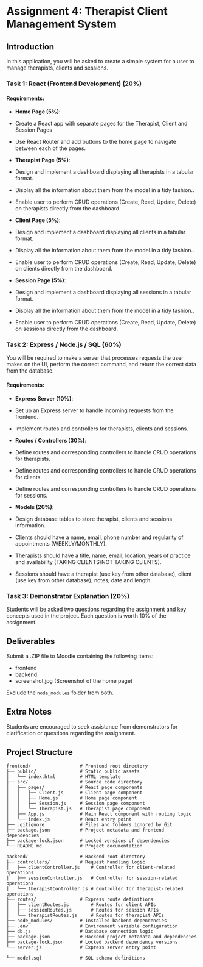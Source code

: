 # Assignment 4: Therapist Client Management System

## Introduction

In this application, you will be asked to create a simple system for a user to manage therapists, clients and sessions.

### Task 1: React (Frontend Development) (20%)

#### Requirements:

- **Home Page (5%)**:

- Create a React app with separate pages for the Therapist, Client and Session Pages
- Use React Router and add buttons to the home page to navigate between each of the pages.

- **Therapist Page (5%)**:

- Design and implement a dashboard displaying all therapists in a tabular format.
- Display all the information about them from the model in a tidy fashion..
- Enable user to perform CRUD operations (Create, Read, Update, Delete) on therapists directly from the dashboard.

- **Client Page (5%)**:

- Design and implement a dashboard displaying all clients in a tabular format.
- Display all the information about them from the model in a tidy fashion..
- Enable user to perform CRUD operations (Create, Read, Update, Delete) on clients directly from the dashboard.

- **Session Page (5%)**:

- Design and implement a dashboard displaying all sessions in a tabular format.
- Display all the information about them from the model in a tidy fashion..
- Enable user to perform CRUD operations (Create, Read, Update, Delete) on sessions directly from the dashboard.

### Task 2: Express / Node.js / SQL (60%)

You will be required to make a server that processes requests the user makes on the UI, perform the correct command, and return the correct data from the database.

#### Requirements:

- **Express Server (10%)**:

- Set up an Express server to handle incoming requests from the frontend.
- Implement routes and controllers for therapists, clients and sessions.

- **Routes / Controllers (30%)**:

- Define routes and corresponding controllers to handle CRUD operations for therapists.
- Define routes and corresponding controllers to handle CRUD operations for clients.
- Define routes and corresponding controllers to handle CRUD operations for sessions.

- **Models (20%)**:
- Design database tables to store therapist, clients and sessions information.
- Clients should have a name, email, phone number and regularity of appointments (WEEKLY/MONTHLY).
- Therapists should have a title, name, email, location, years of practice and availability (TAKING CLIENTS/NOT TAKING CLIENTS).
- Sessions should have a therapist (use key from other database), client (use key from other database), notes, date and length.

### Task 3: Demonstrator Explanation (20%)

Students will be asked two questions regarding the assignment and key concepts used in the project. Each question is worth 10% of the assignment.

## Deliverables

Submit a .ZIP file to Moodle containing the following items:

- frontend
- backend
- screenshot.jpg (Screenshot of the home page)

Exclude the `node_modules` folder from both.

## Extra Notes

Students are encouraged to seek assistance from demonstrators for clarification or questions regarding the assignment.

## Project Structure

```
frontend/                  # Frontend root directory
├── public/                # Static public assets
│   └── index.html         # HTML template
├── src/                   # Source code directory
│   ├── pages/             # React page components
│   │   ├── Client.js      # Client page component
│   │   ├── Home.js        # Home page component
│   │   ├── Session.js     # Session page component
│   │   └── Therapist.js   # Therapist page component
│   ├── App.js             # Main React component with routing logic
│   └── index.js           # React entry point
├── .gitignore             # Files and folders ignored by Git
├── package.json           # Project metadata and frontend dependencies
├── package-lock.json      # Locked versions of dependencies
└── README.md              # Project documentation
```

```
backend/                   # Backend root directory
├── controllers/           # Request handling logic
│   ├── clientController.js    # Controller for client-related operations
│   ├── sessionController.js   # Controller for session-related operations
│   └── therapistController.js # Controller for therapist-related operations
├── routes/                # Express route definitions
│   ├── clientRoutes.js        # Routes for client APIs
│   ├── sessionRoutes.js       # Routes for session APIs
│   └── therapistRoutes.js     # Routes for therapist APIs
├── node_modules/          # Installed backend dependencies
├── .env                   # Environment variable configuration
├── db.js                  # Database connection logic
├── package.json           # Backend project metadata and dependencies
├── package-lock.json      # Locked backend dependency versions
└── server.js              # Express server entry point
```

```
└── model.sql              # SQL schema definitions
```